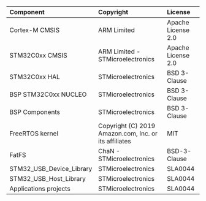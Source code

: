 | Component                  | Copyright                                             | License             |
|:---------                  |:----------                                            |:-------             |
| Cortex-M CMSIS             | ARM Limited                                           | Apache License 2.0  |
| STM32C0xx CMSIS            | ARM Limited - STMicroelectronics                      | Apache License 2.0  |
| STM32C0xx HAL              | STMicroelectronics                                    | BSD 3-Clause        |
| BSP STM32C0xx NUCLEO       | STMicroelectronics                                    | BSD 3-Clause        |
| BSP Components             | STMicroelectronics                                    | BSD 3-Clause        |
| FreeRTOS kernel            | Copyright (C) 2019 Amazon.com, Inc. or its affiliates | MIT                 |
| FatFS                      | ChaN - STMicroelectronics                             | BSD-3-Clause        |
| STM32_USB_Device_Library   | STMicroelectronics                                    | SLA0044             |
| STM32_USB_Host_Library     | STMicroelectronics                                    | SLA0044             |
| Applications projects      | STMicroelectronics                                    | SLA0044             |
